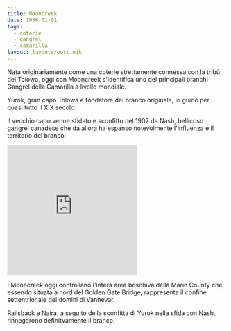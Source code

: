 ```yaml
---
title: Mooncreek
date: 1956-01-01
tags:
  - coterie
  - gangrel
  - camarilla
layout: layouts/post.njk
---
```


Nata originariamente come una coterie strettamente connessa con la tribù dei Tolowa, oggi con Mooncreek s'identifica uno dei principali branchi Gangrel della Camarilla a livello mondiale.

Yurok, gran capo Tolowa e fondatore del branco originale, lo guidò per quasi tutto il XIX secolo.

Il vecchio capo venne sfidato e sconfitto nel 1902 da Nash, bellicoso gangrel canadese che da allora ha espanso notevolmente l'influenza e il territorio del branco: 

<iframe src="https://www.google.com/maps/embed?pb=!1m18!1m12!1m3!1d804138.1200200345!2d-123.30142884219957!3d38.06654922308567!2m3!1f0!2f0!3f0!3m2!1i1024!2i768!4f13.1!3m3!1m2!1s0x8085a17c328e66f3%3A0xbd087dc5155b41c!2sContea+di+Marin%2C+California%2C+Stati+Uniti!5e0!3m2!1sit!2sit!4v1545912480910" width="300" height="300" frameborder="0" style="border:0" allowfullscreen></iframe>

I Mooncreek oggi controllano l'intera area boschiva della Marin County che, essendo situata a nord del Golden Gate Bridge, rappresenta il confine settentrionale dei domini di Vannevar.

Railsback e Naira, a seguito della sconfitta di Yurok nella sfida con Nash, rinnegarono definitvamente il branco. 